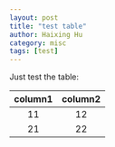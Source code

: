 ```yaml
---
layout: post
title: "test table"
author: Haixing Hu
category: misc
tags: [test]
---
```


Just test the table:

|column1 | column2 |
|:------:|:-------:|
| 11     |   12    |
| 21     |   22    |

